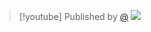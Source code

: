> [!youtube] Published by [@<channel>](https://www.youtube.com/@<channel>)
> ![](https://www.youtube.com/watch?v=<uri>)